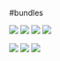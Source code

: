 #bundles 

![](../attachments/Pastedimage%2020210613124925.png)
![](../attachments/Pastedimage%2020210613124952.png)
![](../attachments/Pastedimage%2020210613125002.png)
![](../attachments/Pastedimage%2020210613125145.png)

![](../attachments/Pastedimage%2020210613125237.png)
![](../attachments/Pastedimage%2020210613125300.png)
![](../attachments/Pastedimage%2020210613125327.png)